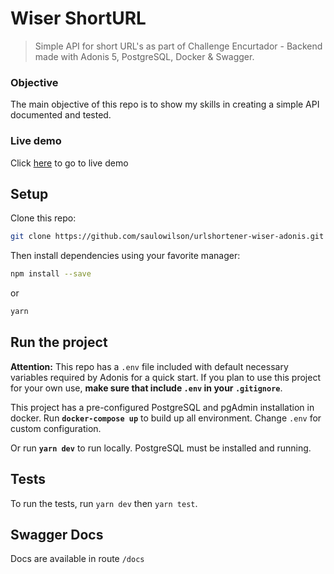 # Wiser ShortURL
> Simple API for short URL's as part of Challenge Encurtador - Backend
> made with Adonis 5, PostgreSQL, Docker & Swagger.
### Objective
The main objective of this repo is to show my skills in creating a simple API  documented and tested.
### Live demo
Click [here](https://intense-forest-61637.herokuapp.com) to go to live demo
## Setup
Clone this repo:
```sh
git clone https://github.com/saulowilson/urlshortener-wiser-adonis.git
```
Then install dependencies using your favorite manager:
```sh
npm install --save
```
or
 ```sh
yarn
```

## Run the project
**Attention:** This repo has a `.env` file included with default necessary variables required by Adonis for a quick start.  If you plan to use this project for your own use, **make sure that include `.env` in your `.gitignore`**.

This project has a pre-configured PostgreSQL and pgAdmin installation in docker. Run **`docker-compose up`** to build up all environment. Change `.env` for custom configuration.

Or run **`yarn dev`** to run locally. PostgreSQL must be installed and running.

## Tests
To run the tests, run `yarn dev` then `yarn test`.

## Swagger Docs
Docs are available in route `/docs`